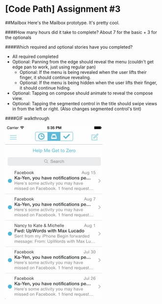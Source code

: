 [Code Path] Assignment #3
=======

##Mailbox
Here's the Mailbox prototype. It's pretty cool.

####How many hours did it take to complete?
 About 7 for the basic + 3 for the optionals

####Which required and optional stories have you completed?
- All required completed
- Optional: Panning from the edge should reveal the menu (couldn't get edge pan to work, just using regular pan)
	- Optional: If the menu is being revealed when the user lifts their finger, it should continue revealing.
	- Optional: If the menu is being hidden when the user lifts their finger, it should continue hiding.
- Optional: Tapping on compose should animate to reveal the compose view.
- Optional: Tapping the segmented control in the title should swipe views in from the left or right. (Also changes segmented control's tint)

####GIF walkthrough

![Mailbox Gif](/gif/mailbox.gif)